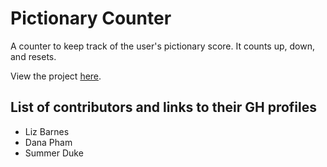 # Pictionary Counter

A counter to keep track of the user's pictionary score. It counts up, down, and resets.

View the project [here](https://pictionarycounter.netlify.app).

## List of contributors and links to their GH profiles
- Liz Barnes
- Dana Pham
- Summer Duke
